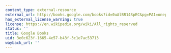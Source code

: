```yaml
---
content_type: external-resource
external_url: http://books.google.com/books?id=0uAlBR14SpEC&pg=PA1=onepage
has_external_license_warning: true
license: https://en.wikipedia.org/wiki/All_rights_reserved
status: ''
title: Google Books
uid: 3e0c623f-1665-4e57-b43f-3c1e7ac53713
wayback_url: ''
---
```

